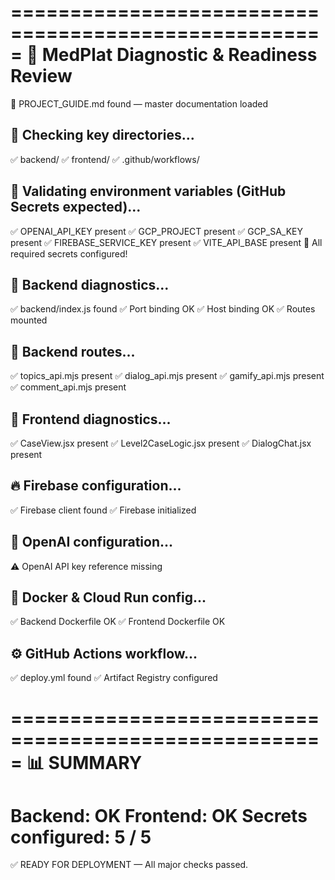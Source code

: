 =====================================================
🧠 MedPlat Diagnostic & Readiness Review
=====================================================
📘 PROJECT_GUIDE.md found — master documentation loaded

## 📁 Checking key directories...
✅ backend/
✅ frontend/
✅ .github/workflows/

## 🔐 Validating environment variables (GitHub Secrets expected)...
✅ OPENAI_API_KEY present
✅ GCP_PROJECT present
✅ GCP_SA_KEY present
✅ FIREBASE_SERVICE_KEY present
✅ VITE_API_BASE present
🎉 All required secrets configured!

## 🧱 Backend diagnostics...
✅ backend/index.js found
✅ Port binding OK
✅ Host binding OK
✅ Routes mounted

## 🧩 Backend routes...
✅ topics_api.mjs present
✅ dialog_api.mjs present
✅ gamify_api.mjs present
✅ comment_api.mjs present

## 🎨 Frontend diagnostics...
✅ CaseView.jsx present
✅ Level2CaseLogic.jsx present
✅ DialogChat.jsx present

## 🔥 Firebase configuration...
✅ Firebase client found
✅ Firebase initialized

## 🧠 OpenAI configuration...
⚠️ OpenAI API key reference missing

## 🐳 Docker & Cloud Run config...
✅ Backend Dockerfile OK
✅ Frontend Dockerfile OK

## ⚙️ GitHub Actions workflow...
✅ deploy.yml found
✅ Artifact Registry configured

=====================================================
📊 SUMMARY
=====================================================
Backend: OK
Frontend: OK
Secrets configured: 5 / 5
=====================================================
✅ READY FOR DEPLOYMENT — All major checks passed.
